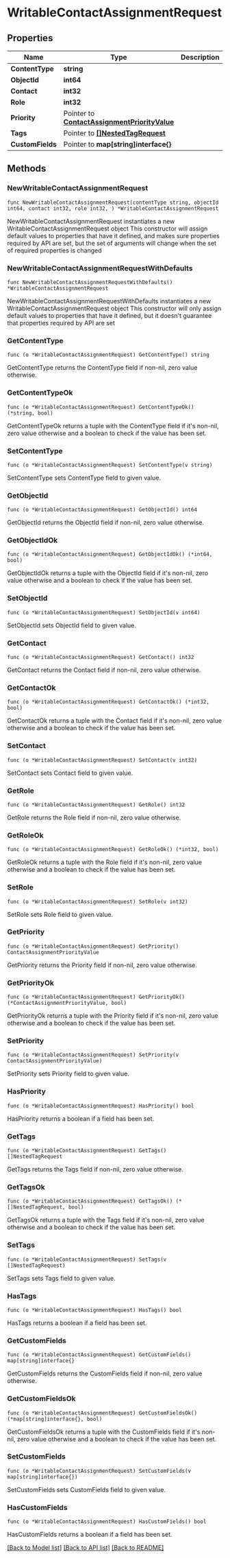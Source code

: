 # WritableContactAssignmentRequest

## Properties

Name | Type | Description | Notes
------------ | ------------- | ------------- | -------------
**ContentType** | **string** |  | 
**ObjectId** | **int64** |  | 
**Contact** | **int32** |  | 
**Role** | **int32** |  | 
**Priority** | Pointer to [**ContactAssignmentPriorityValue**](ContactAssignmentPriorityValue.md) |  | [optional] 
**Tags** | Pointer to [**[]NestedTagRequest**](NestedTagRequest.md) |  | [optional] 
**CustomFields** | Pointer to **map[string]interface{}** |  | [optional] 

## Methods

### NewWritableContactAssignmentRequest

`func NewWritableContactAssignmentRequest(contentType string, objectId int64, contact int32, role int32, ) *WritableContactAssignmentRequest`

NewWritableContactAssignmentRequest instantiates a new WritableContactAssignmentRequest object
This constructor will assign default values to properties that have it defined,
and makes sure properties required by API are set, but the set of arguments
will change when the set of required properties is changed

### NewWritableContactAssignmentRequestWithDefaults

`func NewWritableContactAssignmentRequestWithDefaults() *WritableContactAssignmentRequest`

NewWritableContactAssignmentRequestWithDefaults instantiates a new WritableContactAssignmentRequest object
This constructor will only assign default values to properties that have it defined,
but it doesn't guarantee that properties required by API are set

### GetContentType

`func (o *WritableContactAssignmentRequest) GetContentType() string`

GetContentType returns the ContentType field if non-nil, zero value otherwise.

### GetContentTypeOk

`func (o *WritableContactAssignmentRequest) GetContentTypeOk() (*string, bool)`

GetContentTypeOk returns a tuple with the ContentType field if it's non-nil, zero value otherwise
and a boolean to check if the value has been set.

### SetContentType

`func (o *WritableContactAssignmentRequest) SetContentType(v string)`

SetContentType sets ContentType field to given value.


### GetObjectId

`func (o *WritableContactAssignmentRequest) GetObjectId() int64`

GetObjectId returns the ObjectId field if non-nil, zero value otherwise.

### GetObjectIdOk

`func (o *WritableContactAssignmentRequest) GetObjectIdOk() (*int64, bool)`

GetObjectIdOk returns a tuple with the ObjectId field if it's non-nil, zero value otherwise
and a boolean to check if the value has been set.

### SetObjectId

`func (o *WritableContactAssignmentRequest) SetObjectId(v int64)`

SetObjectId sets ObjectId field to given value.


### GetContact

`func (o *WritableContactAssignmentRequest) GetContact() int32`

GetContact returns the Contact field if non-nil, zero value otherwise.

### GetContactOk

`func (o *WritableContactAssignmentRequest) GetContactOk() (*int32, bool)`

GetContactOk returns a tuple with the Contact field if it's non-nil, zero value otherwise
and a boolean to check if the value has been set.

### SetContact

`func (o *WritableContactAssignmentRequest) SetContact(v int32)`

SetContact sets Contact field to given value.


### GetRole

`func (o *WritableContactAssignmentRequest) GetRole() int32`

GetRole returns the Role field if non-nil, zero value otherwise.

### GetRoleOk

`func (o *WritableContactAssignmentRequest) GetRoleOk() (*int32, bool)`

GetRoleOk returns a tuple with the Role field if it's non-nil, zero value otherwise
and a boolean to check if the value has been set.

### SetRole

`func (o *WritableContactAssignmentRequest) SetRole(v int32)`

SetRole sets Role field to given value.


### GetPriority

`func (o *WritableContactAssignmentRequest) GetPriority() ContactAssignmentPriorityValue`

GetPriority returns the Priority field if non-nil, zero value otherwise.

### GetPriorityOk

`func (o *WritableContactAssignmentRequest) GetPriorityOk() (*ContactAssignmentPriorityValue, bool)`

GetPriorityOk returns a tuple with the Priority field if it's non-nil, zero value otherwise
and a boolean to check if the value has been set.

### SetPriority

`func (o *WritableContactAssignmentRequest) SetPriority(v ContactAssignmentPriorityValue)`

SetPriority sets Priority field to given value.

### HasPriority

`func (o *WritableContactAssignmentRequest) HasPriority() bool`

HasPriority returns a boolean if a field has been set.

### GetTags

`func (o *WritableContactAssignmentRequest) GetTags() []NestedTagRequest`

GetTags returns the Tags field if non-nil, zero value otherwise.

### GetTagsOk

`func (o *WritableContactAssignmentRequest) GetTagsOk() (*[]NestedTagRequest, bool)`

GetTagsOk returns a tuple with the Tags field if it's non-nil, zero value otherwise
and a boolean to check if the value has been set.

### SetTags

`func (o *WritableContactAssignmentRequest) SetTags(v []NestedTagRequest)`

SetTags sets Tags field to given value.

### HasTags

`func (o *WritableContactAssignmentRequest) HasTags() bool`

HasTags returns a boolean if a field has been set.

### GetCustomFields

`func (o *WritableContactAssignmentRequest) GetCustomFields() map[string]interface{}`

GetCustomFields returns the CustomFields field if non-nil, zero value otherwise.

### GetCustomFieldsOk

`func (o *WritableContactAssignmentRequest) GetCustomFieldsOk() (*map[string]interface{}, bool)`

GetCustomFieldsOk returns a tuple with the CustomFields field if it's non-nil, zero value otherwise
and a boolean to check if the value has been set.

### SetCustomFields

`func (o *WritableContactAssignmentRequest) SetCustomFields(v map[string]interface{})`

SetCustomFields sets CustomFields field to given value.

### HasCustomFields

`func (o *WritableContactAssignmentRequest) HasCustomFields() bool`

HasCustomFields returns a boolean if a field has been set.


[[Back to Model list]](../README.md#documentation-for-models) [[Back to API list]](../README.md#documentation-for-api-endpoints) [[Back to README]](../README.md)


